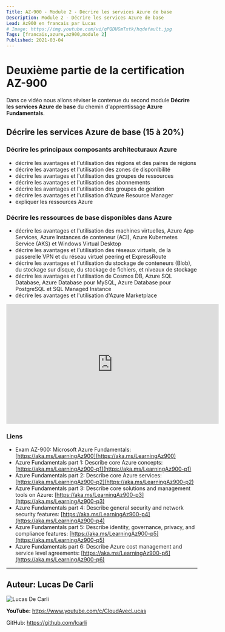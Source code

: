 ```yaml
---
Title: AZ-900 - Module 2 - Décrire les services Azure de base
Description: Module 2 - Décrire les services Azure de base
Lead: Az900 en francais par Lucas
# Image: https://img.youtube.com/vi/qPQDUGmTxtk/hqdefault.jpg
Tags: [francais,azure,az900,module 2]
Published: 2021-03-04
---
```


# Deuxième partie de la certification AZ-900

Dans ce vidéo nous allons réviser le contenue du second module **Décrire les services Azure de base** du chemin d'apprentissage **Azure Fundamentals**.

<!--more-->

## Décrire les services Azure de base (15 à 20%) 

### Décrire les principaux composants architecturaux Azure

- décrire les avantages et l'utilisation des régions et des paires de régions
- décrire les avantages et l'utilisation des zones de disponibilité
- décrire les avantages et l'utilisation des groupes de ressources
- décrire les avantages et l'utilisation des abonnements
- décrire les avantages et l'utilisation des groupes de gestion
- décrire les avantages et l'utilisation d'Azure Resource Manager
- expliquer les ressources Azure

### Décrire les ressources de base disponibles dans Azure

- décrire les avantages et l'utilisation des machines virtuelles, Azure App Services, Azure
Instances de conteneur (ACI), Azure Kubernetes Service (AKS) et Windows Virtual Desktop
- décrire les avantages et l'utilisation des réseaux virtuels, de la passerelle VPN et du réseau virtuel
peering et ExpressRoute
- décrire les avantages et l'utilisation du stockage de conteneurs (Blob), du stockage sur disque, du stockage de fichiers,
et niveaux de stockage
- décrire les avantages et l'utilisation de Cosmos DB, Azure SQL Database, Azure Database pour
MySQL, Azure Database pour PostgreSQL et SQL Managed Instance
- décrire les avantages et l'utilisation d'Azure Marketplace


<iframe width="560" height="315" src="https://www.youtube.com/embed/qPQDUGmTxtk" frameborder="0" allow="accelerometer; autoplay; clipboard-write; encrypted-media; gyroscope; picture-in-picture" allowfullscreen></iframe>


### Liens

- Exam AZ-900: Microsoft Azure Fundamentals: [https://aka.ms/LearningAz900​](https://aka.ms/LearningAz900)
- Azure Fundamentals part 1: Describe core Azure concepts: [https://aka.ms/LearningAz900-p1](https://aka.ms/LearningAz900-p1)​
- Azure Fundamentals part 2: Describe core Azure services: [https://aka.ms/LearningAz900-p2](https://aka.ms/LearningAz900-p2)​
- Azure Fundamentals part 3: Describe core solutions and management tools on Azure: [https://aka.ms/LearningAz900-p3​](https://aka.ms/LearningAz900-p3​)
- Azure Fundamentals part 4: Describe general security and network security features: [https://aka.ms/LearningAz900-p4​](https://aka.ms/LearningAz900-p4​)
- Azure Fundamentals part 5: Describe identity, governance, privacy, and compliance features: [https://aka.ms/LearningAz900-p5​](https://aka.ms/LearningAz900-p5​)
- Azure Fundamentals part 6: Describe Azure cost management and service level agreements: [https://aka.ms/LearningAz900-p6](https://aka.ms/LearningAz900-p6)


---

## Auteur: Lucas De Carli

![Lucas De Carli](https://avatars.githubusercontent.com/u/4472823?s=460&u=37d097ad8cdf91316d0f8231cd41f25c68c15e88&v=4)

**YouTube:** https://www.youtube.com/c/CloudAvecLucas

GitHub: https://github.com/lcarli


